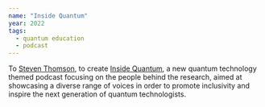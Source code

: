 ```yaml
---
name: "Inside Quantum"
year: 2022
tags:
  - quantum education
  - podcast
---
```

To [Steven Thomson](https://steventhomson.co.uk/), to create [Inside Quantum](https://www.insidequantum.org/), a new quantum technology themed podcast focusing on the people behind the research, aimed at showcasing a diverse range of voices in order to promote inclusivity and inspire the next generation of quantum technologists.
